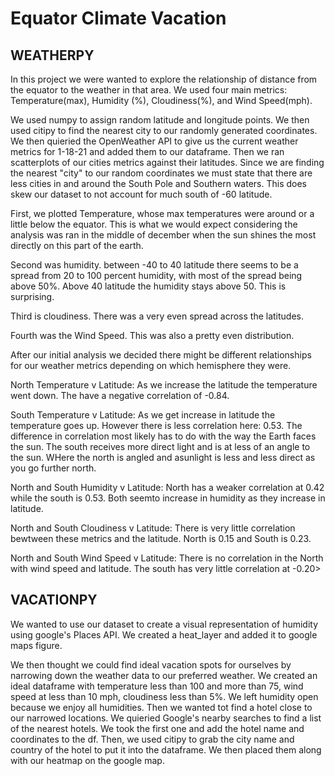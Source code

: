 <h1>Equator Climate Vacation</h1>

<h2>WEATHERPY</h2>
<p>In this project we were wanted to explore the relationship of distance from the equator to the weather in that area. We used four main metrics: Temperature(max), Humidity (%), Cloudiness(%), and Wind Speed(mph).

We used numpy to assign random latitude and longitude points. We then used citipy to find the nearest city to our randomly generated coordinates. We then quieried the OpenWeather API to give us the current weather metrics for 1-18-21 and added them to our dataframe. Then we ran scatterplots of our cities metrics against their latitudes. Since we are finding the nearest "city" to our random coordinates we must state that there are less cities in and around the South Pole and Southern waters. This does skew our dataset to not account for much south of -60 latitude.

First, we plotted Temperature, whose max temperatures were around or a little below the equator. This is what we would expect considering the analysis was ran in the middle of december when the sun shines the most directly on this part of the earth. 

Second was humidity. between -40 to 40 latitude there seems to be a spread from 20 to 100 percent humidity, with most of the spread being above 50%. Above 40 latitude the humidity stays above 50. This is surprising.

Third is cloudiness. There was a very even spread across the latitudes.

Fourth was the Wind Speed. This was also a pretty even distribution.

After our initial analysis we decided there might be different relationships for our weather metrics depending on which hemisphere they were. 

North Temperature v Latitude: As we increase the latitude the temperature went down. The have a negative correlation of -0.84.

South Temperature v Latitude: As we get increase in latitude the temperature goes up. However there is less correlation here: 0.53. The difference in correlation most likely has to do with the way the Earth faces the sun. The south receives more direct light and is at less of an angle to the sun. WHere the north is angled and asunlight is less and less direct as you go further north.

North and South Humidity v Latitude: North has a weaker correlation at 0.42 while the south is 0.53. Both seemto increase in humidity as they increase in latitude.

North and South Cloudiness v Latitude: There is very little correlation bewtween these metrics and the latitude. North is 0.15 and South is 0.23.

North and South Wind Speed v Latitude: There is no correlation in the North with wind speed and latitude. The south has very little correlation at -0.20>


<h2>VACATIONPY</h2>
<p>We wanted to use our dataset to create a visual representation of humidity using google's Places API. We created a heat_layer and added it to google maps figure.

We then thought we could find ideal vacation spots for ourselves by narrowing down the weather data to our preferred weather. We created an ideal dataframe with temperature less than 100 and more than 75, wind speed at less than 10 mph, cloudiness less than 5%. We left humidity open because we enjoy all humidities. Then we wanted tot find a hotel close to our narrowed locations. We quieried Google's nearby searches to find a list of the nearest hotels. We took the first one and add the hotel name and coordinates to the df. Then, we used citipy to grab the city name and country of the hotel to put it into the dataframe. We then placed them along with our heatmap on the google map.</p>
